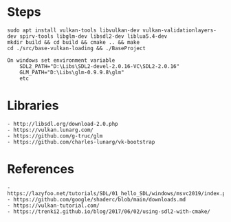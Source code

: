 # Steps

    sudo apt install vulkan-tools libvulkan-dev vulkan-validationlayers-dev spirv-tools libglm-dev libsdl2-dev liblua5.4-dev
    mkdir build && cd build && cmake .. && make
    cd ./src/base-vulkan-loading && ./BaseProject

    On windows set environment variable 
        SDL2_PATH="D:\Libs\SDL2-devel-2.0.16-VC\SDL2-2.0.16"
        GLM_PATH="D:\Libs\glm-0.9.9.8\glm"
        etc


# Libraries

    - http://libsdl.org/download-2.0.php
    - https://vulkan.lunarg.com/
    - https://github.com/g-truc/glm
    - https://github.com/charles-lunarg/vk-bootstrap


# References

    - https://lazyfoo.net/tutorials/SDL/01_hello_SDL/windows/msvc2019/index.php
    - https://github.com/google/shaderc/blob/main/downloads.md
    - https://vulkan-tutorial.com/
    - https://trenki2.github.io/blog/2017/06/02/using-sdl2-with-cmake/


